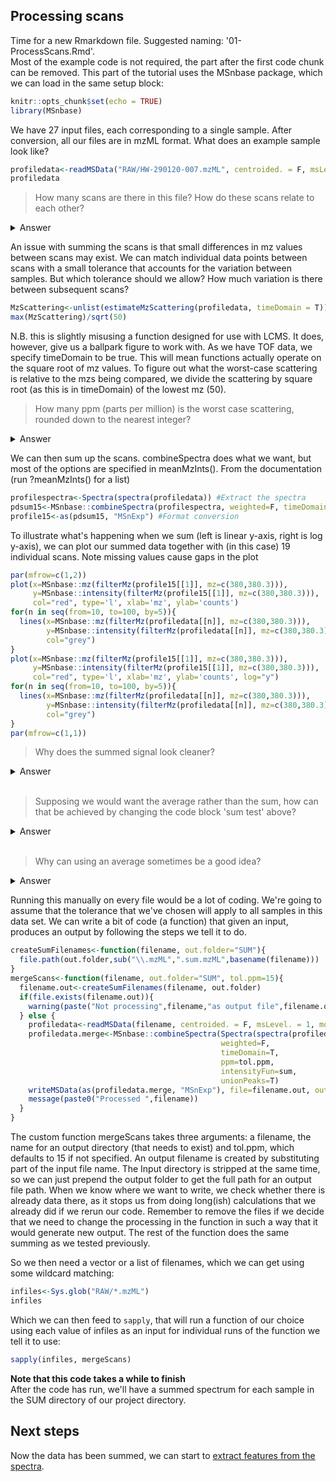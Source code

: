 ## Processing scans

Time for a new Rmarkdown file. Suggested naming: '01-ProcessScans.Rmd'.\
Most of the example code is not required, the part after the first code chunk can be removed. This part of the tutorial uses the MSnbase package, which we can load in the same setup block:

```r
knitr::opts_chunk$set(echo = TRUE)
library(MSnbase)
```

We have 27 input files, each corresponding to a single sample. After conversion, all our files are in mzML format.
What does an example sample look like?

```r
profiledata<-readMSData("RAW/HW-290120-007.mzML", centroided. = F, msLevel. = 1, mode = 'onDisk')
profiledata
```
>How many scans are there in this file?
>How do these scans relate to each other?

<details>
<summary>Answer</summary>

>There are 119 scans (according to the spectra data)\
>How do the scans relate? The spectra data block suggests there is a retention time. Technically this may be the case, but thinking back to the lab practical, no chromatography was involved. The samples were spotted on a plate, and are supposedly a uniform sample - meaning there is no relevant separation that should show across scans. We will get a more accurate picture is we sum the scans together.
</details>

An issue with summing the scans is that small differences in mz values between scans may exist. We can match individual data points between scans with a small tolerance that accounts for the variation between samples. But which tolerance should we allow? How much variation is there between subsequent scans?

```r
MzScattering<-unlist(estimateMzScattering(profiledata, timeDomain = T))
max(MzScattering)/sqrt(50)
```
N.B. this is slightly misusing a function designed for use with LCMS. It does, however, give us a ballpark figure to work with. As we have TOF data, we specify timeDomain to be true. This will mean functions actually operate on the square root of mz values. To figure out what the worst-case scattering is relative to the mzs being compared, we divide the scattering by square root (as this is in timeDomain) of the lowest mz (50).

>How many ppm (parts per million) is the worst case scattering, rounded down to the nearest integer?
<details>
<summary>Answer</summary>

>1.5e-5 = 15e-6 = 15 ppm
</details>

We can then sum up the scans. combineSpectra does what we want, but most of the options are specified in meanMzInts(). From the documentation (run ?meanMzInts() for a list)

```r
profilespectra<-Spectra(spectra(profiledata)) #Extract the spectra
pdsum15<-MSnbase::combineSpectra(profilespectra, weighted=F, timeDomain=T, ppm=15, intensityFun=sum, unionPeaks=T)
profile15<-as(pdsum15, "MSnExp") #Format conversion
```

To illustrate what's happening when we sum (left is linear y-axis, right is log y-axis), we can plot our summed data together with (in this case) 19 individual scans. Note missing values cause gaps in the plot

```r
par(mfrow=c(1,2))
plot(x=MSnbase::mz(filterMz(profile15[[1]], mz=c(380,380.3))),
     y=MSnbase::intensity(filterMz(profile15[[1]], mz=c(380,380.3))),
     col="red", type='l', xlab='mz', ylab='counts')
for(n in seq(from=10, to=100, by=5)){
  lines(x=MSnbase::mz(filterMz(profiledata[[n]], mz=c(380,380.3))),
        y=MSnbase::intensity(filterMz(profiledata[[n]], mz=c(380,380.3))),
        col="grey")
}
plot(x=MSnbase::mz(filterMz(profile15[[1]], mz=c(380,380.3))),
     y=MSnbase::intensity(filterMz(profile15[[1]], mz=c(380,380.3))),
     col="red", type='l', xlab='mz', ylab='counts', log="y")
for(n in seq(from=10, to=100, by=5)){
  lines(x=MSnbase::mz(filterMz(profiledata[[n]], mz=c(380,380.3))),
        y=MSnbase::intensity(filterMz(profiledata[[n]], mz=c(380,380.3))),
        col="grey")
}
par(mfrow=c(1,1))
```

>Why does the summed signal look cleaner?
<details>
<summary>Answer</summary>

>The random noise in the individual scans is less of an issue when added together, as it cancels out.
</details>
</br>

>Supposing we would want the average rather than the sum, how can that be achieved by changing the code block 'sum test' above? 
<details>
<summary>Answer</summary>

>The function `combineSpectra` takes an argument called `intensityFun` which is set to `sum` in the block above. Documentation `?meanMzInts` shows the default is actually base::mean, which would average the scans. We can therefore replace `sum` by `base::mean` or just remove the entire `intensityFun=sum` argument.
</details>
</br>

>Why can using an average sometimes be a good idea?
<details>
<summary>Answer</summary>

>In some cases the number of scans won't be equal between files. Summing them up would give us different ranges for the intensities between samples that are a technical artefact. In most cases, however, we would rely on another normalisation method to make the signals of different samples more comparable, as there are also other sources of variation that we would want to correct for. An minor advantage to averaging is that the values of an averaged spectrum are much closer to the values in the individual spectra that were used to calculate the average. This can be simulated by dividing y values in the `plot` code for the summed spectra (but not the `lines` code for the individual spectra) by 119 (i.e. `y=(MSnbase::intensity(filterMz(profile15[[1]], mz=c(380,380.3))))/119`)
</details>

Running this manually on every file would be a lot of coding. We're going to assume that the tolerance that we've chosen will apply to all samples in this data set. We can write a bit of code (a function) that given an input, produces an output by following the steps we tell it to do.



```r
createSumFilenames<-function(filename, out.folder="SUM"){
  file.path(out.folder,sub("\\.mzML",".sum.mzML",basename(filename)))
}
mergeScans<-function(filename, out.folder="SUM", tol.ppm=15){
  filename.out<-createSumFilenames(filename, out.folder)
  if(file.exists(filename.out)){
    warning(paste("Not processing",filename,"as output file",filename.out,"already exists"))
  } else {
    profiledata<-readMSData(filename, centroided. = F, msLevel. = 1, mode = 'onDisk')
    profiledata.merge<-MSnbase::combineSpectra(Spectra(spectra(profiledata)),
                                               weighted=F, 
                                               timeDomain=T, 
                                               ppm=tol.ppm, 
                                               intensityFun=sum, 
                                               unionPeaks=T)
    writeMSData(as(profiledata.merge, "MSnExp"), file=filename.out, outformat="mzml")
    message(paste0("Processed ",filename))
  }
}
```

The custom function mergeScans takes three arguments: a filename, the name for an output directory (that needs to exist) and tol.ppm, which defaults to 15 if not specified.
An output filename is created by substituting part of the input file name. The Input directory is stripped at the same time, so we can just prepend the output folder to get the full path for an output file path.
When we know where we want to write, we check whether there is already data there, as it stops us from doing long(ish) calculations that we already did if we rerun our code. Remember to remove the files if we decide that we need to change the processing in the function in such a way that it would generate new output.
The rest of the function does the same summing as we tested previously.

So we then need a vector or a list of filenames, which we can get using some wildcard matching:
```r
infiles<-Sys.glob("RAW/*.mzML")
infiles
```

Which we can then feed to `sapply`, that will run a function of our choice using each value of infiles as an input for individual runs of the function we tell it to use:

```r
sapply(infiles, mergeScans)
```

**Note that this code takes a while to finish** \
After the code has run, we'll have a summed spectrum for each sample in the SUM directory of our project directory.

## Next steps

Now the data has been summed, we can start to [extract features from the spectra](maldiquant).
